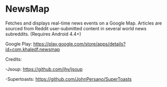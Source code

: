 # NewsMap

Fetches and displays real-time news events on a Google Map. Articles are sourced from Reddit user-submitted content in several world news subreddits. (Requires Android 4.4+)

Google Play: https://play.google.com/store/apps/details?id=com.khaledf.newsmap

Credits:

-Jsoup: https://github.com/jhy/jsoup

-Supertoasts: https://github.com/JohnPersano/SuperToasts 
